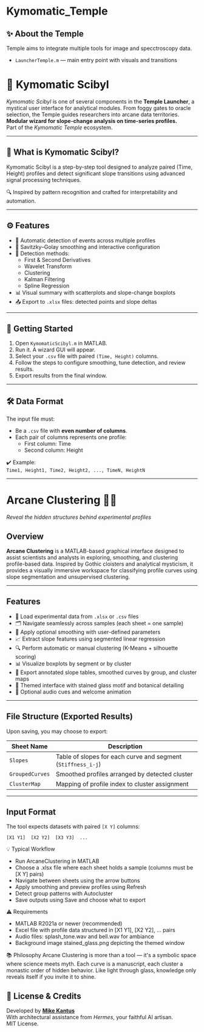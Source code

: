 # Kymomatic_Temple

## ✨ About the Temple

Temple aims to integrate multiple tools for image and specctroscopy data.

- `LauncherTemple.m` — main entry point with visuals and transitions

# 🧿 Kymomatic Scibyl
*Kymomatic Scibyl* is one of several components in the **Temple Launcher**, a mystical user interface for analytical modules. From foggy gates to oracle selection, the Temple guides researchers into arcane data territories.
**Modular wizard for slope-change analysis on time-series profiles.**  
Part of the *Kymomatic Temple* ecosystem.

---

## 🧰 What is Kymomatic Scibyl?

Kymomatic Scibyl is a step-by-step tool designed to analyze paired (Time, Height) profiles and detect significant slope transitions using advanced signal processing techniques.

🔍 Inspired by pattern recognition and crafted for interpretability and automation.

---

## ⚙️ Features

- 💠 Automatic detection of events across multiple profiles
- 🧹 Savitzky–Golay smoothing and interactive configuration
- 🧠 Detection methods:
  - First & Second Derivatives
  - Wavelet Transform
  - Clustering
  - Kalman Filtering
  - Spline Regression
- 📊 Visual summary with scatterplots and slope-change boxplots
- 📤 Export to `.xlsx` files: detected points and slope deltas

---

## 🚀 Getting Started

1. Open `KymomaticScibyl.m` in MATLAB.
2. Run it. A wizard GUI will appear.
3. Select your `.csv` file with paired `(Time, Height)` columns.
4. Follow the steps to configure smoothing, tune detection, and review results.
5. Export results from the final window.

---

## 🛠️ Data Format

The input file must:

- Be a `.csv` file with **even number of columns**.
- Each pair of columns represents one profile:
  - First column: Time  
  - Second column: Height

✔️ Example:  
`Time1, Height1, Time2, Height2, ..., TimeN, HeightN`

---

# Arcane Clustering 🔬✨  
*Reveal the hidden structures behind experimental profiles*

## Overview

**Arcane Clustering** is a MATLAB-based graphical interface designed to assist scientists and analysts in exploring, smoothing, and clustering profile-based data. Inspired by Gothic cloisters and analytical mysticism, it provides a visually immersive workspace for classifying profile curves using slope segmentation and unsupervised clustering.

---

## Features

- 📄 Load experimental data from `.xlsx` or `.csv` files  
- 🗂️ Navigate seamlessly across samples (each sheet = one sample)  
- 🌿 Apply optional smoothing with user-defined parameters  
- 📈 Extract slope features using segmented linear regression  
- 🔍 Perform automatic or manual clustering (K-Means + silhouette scoring)  
- 📊 Visualize boxplots by segment or by cluster  
- 💾 Export annotated slope tables, smoothed curves by group, and cluster maps  
- 🎨 Themed interface with stained glass motif and botanical detailing  
- 🔔 Optional audio cues and welcome animation

---

## File Structure (Exported Results)

Upon saving, you may choose to export:

| Sheet Name       | Description                                                  |
|------------------|--------------------------------------------------------------|
| `Slopes`         | Table of slopes for each curve and segment (`Stiffness_i-j`) |
| `GroupedCurves`  | Smoothed profiles arranged by detected cluster               |
| `ClusterMap`     | Mapping of profile index to cluster assignment               |

---

## Input Format

The tool expects datasets with paired `[X Y]` columns:

````[X1 Y1]  [X2 Y2]  [X3 Y3]  ...````  


💡 Typical Workflow
- Run ArcaneClustering in MATLAB
- Choose a .xlsx file where each sheet holds a sample (columns must be [X Y] pairs)
- Navigate between sheets using the arrow buttons
- Apply smoothing and preview profiles using Refresh
- Detect group patterns with Autocluster
- Save outputs using Save and choose what to export



⚠️ Requirements
- MATLAB R2021a or newer (recommended)
- Excel file with profile data structured in [X1 Y1], [X2 Y2], ... pairs
- Audio files: splash_tone.wav and bell.wav for ambiance
- Background image stained_glass.png depicting the themed window


📚 Philosophy
Arcane Clustering is more than a tool — it's a symbolic space where science meets myth. Each curve is a manuscript, each cluster a monastic order of hidden behavior. Like light through glass, knowledge only reveals itself if you invite it to shine.

## 📖 License & Credits

Developed by **[Mike Kantus](https://github.com/MikeKantus)**  
With architectural assistance from *Hermes*, your faithful AI artisan.  
MIT License.

